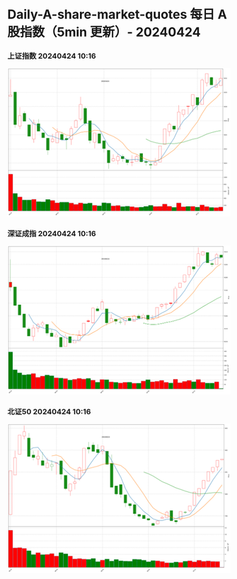 
# Daily-A-share-market-quotes 每日 A 股指数（5min 更新）- 20240424

### 上证指数 20240424 10:16
![](./fig/2024/4/20240424-sh000001.png)

### 深证成指 20240424 10:16
![](./fig/2024/4/20240424-sz399001.png)

### 北证50 20240424 10:16
![](./fig/2024/4/20240424-bj899050.png)
